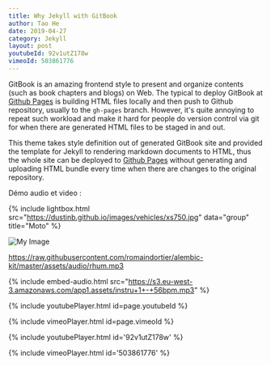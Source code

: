 ```yaml
---
title: Why Jekyll with GitBook
author: Tao He
date: 2019-04-27
category: Jekyll
layout: post
youtubeId: 92v1utZ178w
vimeoId: 503861776
---
```


GitBook is an amazing frontend style to present and organize contents (such as book chapters
and blogs) on Web. The typical to deploy GitBook at [Github Pages][1]
is building HTML files locally and then push to Github repository, usually to the `gh-pages`
branch. However, it's quite annoying to repeat such workload and make it hard for people do
version control via git for when there are generated HTML files to be staged in and out.

This theme takes style definition out of generated GitBook site and provided the template
for Jekyll to rendering markdown documents to HTML, thus the whole site can be deployed
to [Github Pages][1] without generating and uploading HTML bundle every time when there are
changes to the original repository.

Démo audio et video :


[1]: https://pages.github.com

{% include lightbox.html src="https://dustinb.github.io/images/vehicles/xs750.jpg" data="group" title="Moto" %}

![My Image](https://dustinb.github.io/images/vehicles/xs750.jpg)

https://raw.githubusercontent.com/romaindortier/alembic-kit/master/assets/audio/rhum.mp3

{% include embed-audio.html src="https://s3.eu-west-3.amazonaws.com/app1.assets/instru+1+-+56bpm.mp3" %}

{% include youtubePlayer.html id=page.youtubeId %}

{% include vimeoPlayer.html id=page.vimeoId %}


{% include youtubePlayer.html id='92v1utZ178w' %}

{% include vimeoPlayer.html id='503861776' %}

